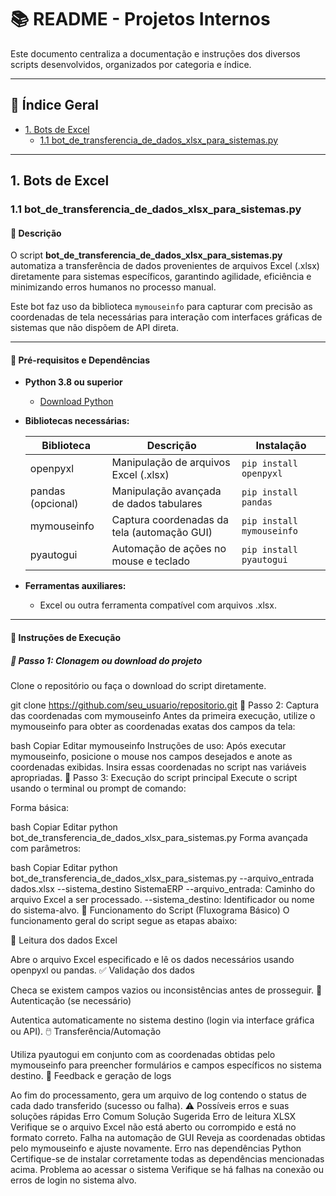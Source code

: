 # 📚 README - Projetos Internos

Este documento centraliza a documentação e instruções dos diversos scripts desenvolvidos, organizados por categoria e índice.

---

## 📌 Índice Geral

- [1. Bots de Excel](#1-bots-de-excel)
  - [1.1 bot_de_transferencia_de_dados_xlsx_para_sistemas.py](#11-bot_de_transferencia_de_dados_xlsx_para_sistemspy)

---

## 1. Bots de Excel

### 1.1 bot_de_transferencia_de_dados_xlsx_para_sistemas.py

#### 📝 Descrição

O script **bot_de_transferencia_de_dados_xlsx_para_sistemas.py** automatiza a transferência de dados provenientes de arquivos Excel (.xlsx) diretamente para sistemas específicos, garantindo agilidade, eficiência e minimizando erros humanos no processo manual.

Este bot faz uso da biblioteca `mymouseinfo` para capturar com precisão as coordenadas de tela necessárias para interação com interfaces gráficas de sistemas que não dispõem de API direta.

---

#### 🚧 Pré-requisitos e Dependências

- **Python 3.8 ou superior**
  - [Download Python](https://www.python.org/)

- **Bibliotecas necessárias:**

  | Biblioteca   | Descrição                                    | Instalação                   |
  | ------------ | -------------------------------------------- | ---------------------------- |
  | openpyxl     | Manipulação de arquivos Excel (.xlsx)        | `pip install openpyxl`       |
  | pandas (opcional) | Manipulação avançada de dados tabulares | `pip install pandas`         |
  | mymouseinfo  | Captura coordenadas da tela (automação GUI)  | `pip install mymouseinfo`    |
  | pyautogui    | Automação de ações no mouse e teclado        | `pip install pyautogui`      |

- **Ferramentas auxiliares:**
  - Excel ou outra ferramenta compatível com arquivos .xlsx.

---

#### 🚀 Instruções de Execução

##### 🔹 Passo 1: Clonagem ou download do projeto

Clone o repositório ou faça o download do script diretamente.

git clone https://github.com/seu_usuario/repositorio.git
🔹 Passo 2: Captura das coordenadas com mymouseinfo
Antes da primeira execução, utilize o mymouseinfo para obter as coordenadas exatas dos campos da tela:

bash
Copiar
Editar
mymouseinfo
Instruções de uso:
Após executar mymouseinfo, posicione o mouse nos campos desejados e anote as coordenadas exibidas. Insira essas coordenadas no script nas variáveis apropriadas.
🔹 Passo 3: Execução do script principal
Execute o script usando o terminal ou prompt de comando:

Forma básica:

bash
Copiar
Editar
python bot_de_transferencia_de_dados_xlsx_para_sistemas.py
Forma avançada com parâmetros:

bash
Copiar
Editar
python bot_de_transferencia_de_dados_xlsx_para_sistemas.py --arquivo_entrada dados.xlsx --sistema_destino SistemaERP
--arquivo_entrada: Caminho do arquivo Excel a ser processado.
--sistema_destino: Identificador ou nome do sistema-alvo.
📌 Funcionamento do Script (Fluxograma Básico)
O funcionamento geral do script segue as etapas abaixo:

📂 Leitura dos dados Excel

Abre o arquivo Excel especificado e lê os dados necessários usando openpyxl ou pandas.
✅ Validação dos dados

Checa se existem campos vazios ou inconsistências antes de prosseguir.
🔐 Autenticação (se necessário)

Autentica automaticamente no sistema destino (login via interface gráfica ou API).
🖱️ Transferência/Automação

Utiliza pyautogui em conjunto com as coordenadas obtidas pelo mymouseinfo para preencher formulários e campos específicos no sistema destino.
📝 Feedback e geração de logs

Ao fim do processamento, gera um arquivo de log contendo o status de cada dado transferido (sucesso ou falha).
⚠️ Possíveis erros e suas soluções rápidas
Erro Comum	Solução Sugerida
Erro de leitura XLSX	Verifique se o arquivo Excel não está aberto ou corrompido e está no formato correto.
Falha na automação de GUI	Reveja as coordenadas obtidas pelo mymouseinfo e ajuste novamente.
Erro nas dependências Python	Certifique-se de instalar corretamente todas as dependências mencionadas acima.
Problema ao acessar o sistema	Verifique se há falhas na conexão ou erros de login no sistema alvo.
